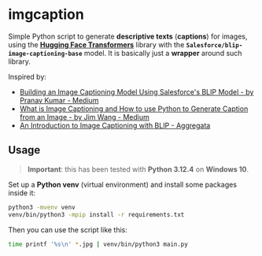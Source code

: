 # imgcaption

Simple Python script to generate **descriptive texts** (**captions**) for images, using the **[Hugging Face Transformers](https://huggingface.co/transformers)** library with the **`Salesforce/blip-image-captioning-base`** model. It is basically just a **wrapper** around such library.

Inspired by:

- [Building an Image Captioning Model Using Salesforce's BLIP Model - by Pranav Kumar - Medium](https://medium.com/@k.pranav_22/building-an-image-captioning-model-using-salesforces-blip-model-3b80a4f032c4)
- [What is Image Captioning and How to use Python to Generate Caption from an Image - by Jim Wang - Medium](https://medium.com/@jimwang3589/what-is-image-captioning-and-how-to-use-python-to-generate-caption-from-an-image-98a9eb6be06d)
- [An Introduction to Image Captioning with BLIP - Aggregata](https://aggregata.de/blip/)

## Usage

> **Important**: this has been tested with **Python 3.12.4** on **Windows 10**.

Set up a **Python venv** (virtual environment) and install some packages inside it:

```bash
python3 -mvenv venv
venv/bin/python3 -mpip install -r requirements.txt
```

Then you can use the script like this:

```bash
time printf '%s\n' *.jpg | venv/bin/python3 main.py
```
